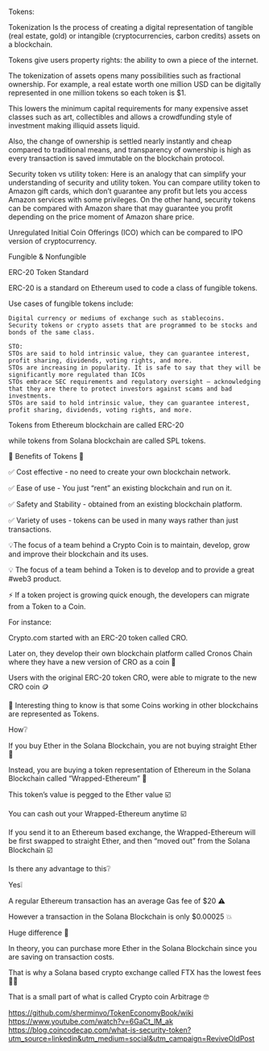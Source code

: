 Tokens:

Tokenization
Is the process of creating a digital representation of tangible (real estate, gold) or intangible (cryptocurrencies, carbon credits) assets on a blockchain.

Tokens give users property rights: the ability to own a piece of the internet.

The tokenization of assets opens many possibilities such as fractional ownership. For example, a real estate worth one million USD can be digitally represented in one million tokens so each token is $1.

This lowers the minimum capital requirements for many expensive asset classes such as art, collectibles and allows a crowdfunding style of investment making illiquid assets liquid.

Also, the change of ownership is settled nearly instantly and cheap compared to traditional means, and transparency of ownership is high as every transaction is saved immutable on the blockchain protocol.

Security token vs utility token:
Here is an analogy that can simplify your understanding of security and utility token. You can compare utility token to Amazon gift cards, which don’t guarantee any profit but lets you access Amazon services with some privileges. 
On the other hand, security tokens can be compared with Amazon share that may guarantee you profit depending on the price moment of Amazon share price.

Unregulated Initial Coin Offerings (ICO) which can be compared to IPO version of cryptocurrency.

Fungible & Nonfungible

ERC-20 Token Standard

ERC-20 is a standard on Ethereum used to code a class of fungible tokens.

Use cases of fungible tokens include:

    Digital currency or mediums of exchange such as stablecoins.
    Security tokens or crypto assets that are programmed to be stocks and bonds of the same class.
    
    STO:
    STOs are said to hold intrinsic value, they can guarantee interest, profit sharing, dividends, voting rights, and more.
    STOs are increasing in popularity. It is safe to say that they will be significantly more regulated than ICOs
    STOs embrace SEC requirements and regulatory oversight — acknowledging that they are there to protect investors against scams and bad investments.
    STOs are said to hold intrinsic value, they can guarantee interest, profit sharing, dividends, voting rights, and more.



Tokens from Ethereum blockchain are called ERC-20

while tokens from Solana blockchain are called SPL tokens.



💫 Benefits of Tokens 💫

✅ Cost effective - no need to create your own blockchain network.

✅ Ease of use - You just “rent” an existing blockchain and run on it.

✅ Safety and Stability - obtained from an existing blockchain platform.

✅ Variety of uses - tokens can be used in many ways rather than just transactions.



💡The focus of a team behind a Crypto Coin is to maintain, develop, grow and improve their blockchain and its uses.

💡 The focus of a team behind a Token is to develop and to provide a great #web3 product.


⚡️ If a token project is growing quick enough, the developers can migrate from a Token to a Coin.

For instance:

Crypto.com started with an ERC-20 token called CRO.

Later on, they develop their own blockchain platform called Cronos Chain where they have a new version of CRO as a coin 🚀

Users with the original ERC-20 token CRO, were able to migrate to the new CRO coin 🪙



💫 Interesting thing to know is that some Coins working in other blockchains are represented as Tokens.

How❔

If you buy Ether in the Solana Blockchain, you are not buying straight Ether 🤯

Instead, you are buying a token representation of Ethereum in the Solana Blockchain called “Wrapped-Ethereum” 🌯

This token’s value is pegged to the Ether value ☑️

You can cash out your Wrapped-Ethereum anytime ☑️

If you send it to an Ethereum based exchange, the Wrapped-Ethereum will be first swapped to straight Ether, and then “moved out” from the Solana Blockchain ☑️

Is there any advantage to this❔

Yes❕

A regular Ethereum transaction has an average Gas fee of $20 ⚠️

However a transaction in the Solana Blockchain is only $0.00025 💥

Huge difference 💸

In theory, you can purchase more Ether in the Solana Blockchain since you are saving on transaction costs.

That is why a Solana based crypto exchange called FTX has the lowest fees ☝🏼

That is a small part of what is called Crypto coin Arbitrage 🤓



https://github.com/sherminvo/TokenEconomyBook/wiki
https://www.youtube.com/watch?v=6GaCt_lM_ak
https://blog.coincodecap.com/what-is-security-token?utm_source=linkedin&utm_medium=social&utm_campaign=ReviveOldPost
